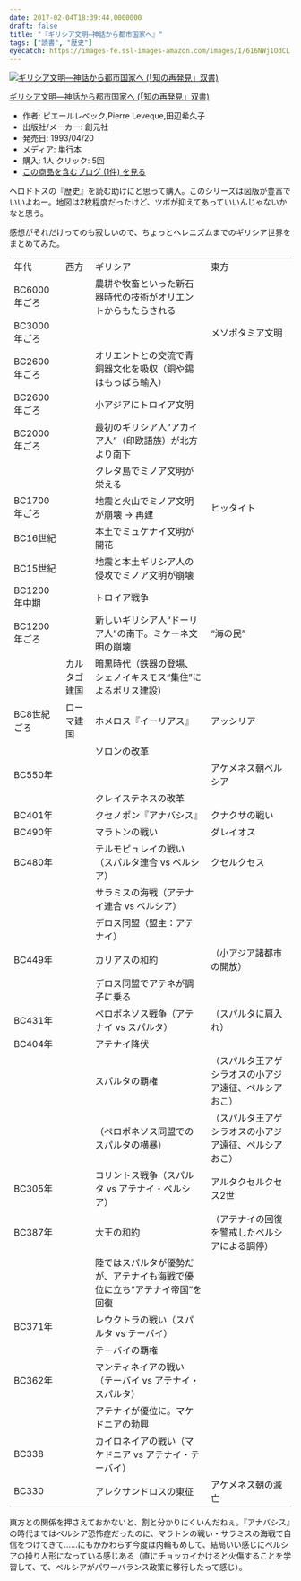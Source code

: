```yaml
---
date: 2017-02-04T18:39:44.0000000
draft: false
title: "『ギリシア文明―神話から都市国家へ』"
tags: ["読書", "歴史"]
eyecatch: https://images-fe.ssl-images-amazon.com/images/I/616NWj1OdCL._SL160_.jpg
---
```

<p><div class="hatena-asin-detail"><a href="http://www.amazon.co.jp/exec/obidos/ASIN/4422210688/bestylesnet-22/"><img src="https://images-fe.ssl-images-amazon.com/images/I/616NWj1OdCL._SL160_.jpg" class="hatena-asin-detail-image" alt="ギリシア文明―神話から都市国家へ (「知の再発見」双書)" title="ギリシア文明―神話から都市国家へ (「知の再発見」双書)"></a><div class="hatena-asin-detail-info"><p class="hatena-asin-detail-title"><a href="http://www.amazon.co.jp/exec/obidos/ASIN/4422210688/bestylesnet-22/">ギリシア文明―神話から都市国家へ (「知の再発見」双書)</a></p><ul><li><span class="hatena-asin-detail-label">作者:</span> ピエールレベック,Pierre Leveque,田辺希久子</li><li><span class="hatena-asin-detail-label">出版社/メーカー:</span> 創元社</li><li><span class="hatena-asin-detail-label">発売日:</span> 1993/04/20</li><li><span class="hatena-asin-detail-label">メディア:</span> 単行本</li><li><span class="hatena-asin-detail-label">購入</span>: 1人 <span class="hatena-asin-detail-label">クリック</span>: 5回</li><li><a href="http://d.hatena.ne.jp/asin/4422210688/bestylesnet-22" target="_blank">この商品を含むブログ (1件) を見る</a></li></ul></div><div class="hatena-asin-detail-foot"></div></div></p><p>ヘロドトスの『歴史』を読む助けにと思って購入。このシリーズは図版が豊富でいいよねー。地図は2枚程度だったけど、ツボが抑えてあっていいんじゃないかなと思う。</p><p>感想がそれだけってのも寂しいので、ちょっとヘレニズムまでのギリシア世界をまとめてみた。</p>

<table>
<tr>
<td>年代</td>
<td>西方</td>
<td>ギリシア</td>
<td>東方</td>
</tr>
<tr>
<td>BC6000年ごろ</td>
<td></td>
<td>農耕や牧畜といった新石器時代の技術がオリエントからもたらされる</td>
<td> </td>
</tr>
<tr>
<td>BC3000年ごろ</td>
<td></td>
<td></td>
<td>メソポタミア文明</td>
</tr>
<tr>
<td>BC2600年ごろ</td>
<td></td>
<td>オリエントとの交流で青銅器文化を吸収（銅や錫はもっぱら輸入）</td>
<td> </td>
</tr>
<tr>
<td>BC2600年ごろ</td>
<td></td>
<td>小アジアにトロイア文明</td>
<td> </td>
</tr>
<tr>
<td>BC2000年ごろ</td>
<td></td>
<td>最初のギリシア人“アカイア人”（印欧語族）が北方より南下</td>
<td> </td>
</tr>
<tr>
<td></td>
<td></td>
<td>クレタ島でミノア文明が栄える</td>
<td> </td>
</tr>
<tr>
<td>BC1700年ごろ</td>
<td></td>
<td>地震と火山でミノア文明が崩壊 → 再建</td>
<td>ヒッタイト</td>
</tr>
<tr>
<td>BC16世紀</td>
<td></td>
<td>本土でミュケナイ文明が開花</td>
<td> </td>
</tr>
<tr>
<td>BC15世紀</td>
<td></td>
<td>地震と本土ギリシア人の侵攻でミノア文明が崩壊</td>
<td> </td>
</tr>
<tr>
<td>BC1200年中期</td>
<td></td>
<td>トロイア戦争</td>
<td> </td>
</tr>
<tr>
<td>BC1200年ごろ</td>
<td></td>
<td>新しいギリシア人“ドーリア人”の南下。ミケーネ文明の崩壊</td>
<td>“海の民”</td>
</tr>
<tr>
<td></td>
<td>カルタゴ建国</td>
<td>暗黒時代（鉄器の登場、シェノイキスモス“集住”によるポリス建設）</td>
<td> </td>
</tr>
<tr>
<td>BC8世紀ごろ</td>
<td>ローマ建国</td>
<td>ホメロス『イーリアス』</td>
<td>アッシリア</td>
</tr>
<tr>
<td> </td>
<td> </td>
<td>ソロンの改革</td>
<td> </td>
</tr>
<tr>
<td>BC550年</td>
<td> </td>
<td> </td>
<td>アケメネス朝ペルシア</td>
</tr>
<tr>
<td> </td>
<td> </td>
<td>クレイステネスの改革</td>
<td> </td>
</tr>
<tr>
<td>BC401年</td>
<td> </td>
<td>クセノポン『アナバシス』</td>
<td>クナクサの戦い</td>
</tr>
<tr>
<td>BC490年</td>
<td> </td>
<td>マラトンの戦い</td>
<td>ダレイオス</td>
</tr>
<tr>
<td>BC480年</td>
<td> </td>
<td>テルモピュレイの戦い（スパルタ連合 vs ペルシア）</td>
<td>クセルクセス</td>
</tr>
<tr>
<td> </td>
<td> </td>
<td>サラミスの海戦（アテナイ連合 vs ペルシア）</td>
<td> </td>
</tr>
<tr>
<td> </td>
<td> </td>
<td>デロス同盟（盟主：アテナイ）</td>
<td> </td>
</tr>
<tr>
<td>BC449年</td>
<td> </td>
<td>カリアスの和約</td>
<td>（小アジア諸都市の開放）</td>
</tr>
<tr>
<td> </td>
<td> </td>
<td>デロス同盟でアテネが調子に乗る</td>
<td> </td>
</tr>
<tr>
<td>BC431年</td>
<td> </td>
<td>ペロポネソス戦争（アテナイ vs スパルタ）</td>
<td>（スパルタに肩入れ）</td>
</tr>
<tr>
<td>BC404年</td>
<td> </td>
<td>アテナイ降伏</td>
<td> </td>
</tr>
<tr>
<td> </td>
<td> </td>
<td>スパルタの覇権</td>
<td>（スパルタ王アゲシラオスの小アジア遠征、ペルシアおこ）</td>
</tr>
<tr>
<td> </td>
<td> </td>
<td>（ペロポネソス同盟でのスパルタの横暴）</td>
<td>（スパルタ王アゲシラオスの小アジア遠征、ペルシアおこ）</td>
</tr>
<tr>
<td>BC305年</td>
<td> </td>
<td>コリントス戦争（スパルタ vs アテナイ・ペルシア）</td>
<td>アルタクセルクセス2世</td>
</tr>
<tr>
<td>BC387年</td>
<td> </td>
<td>大王の和約</td>
<td>（アテナイの回復を警戒したペルシアによる調停）</td>
</tr>
<tr>
<td> </td>
<td> </td>
<td>陸ではスパルタが優勢だが、アテナイも海戦で優位に立ち“アテナイ帝国”を回復</td>
<td> </td>
</tr>
<tr>
<td>BC371年</td>
<td> </td>
<td>レウクトラの戦い（スパルタ vs テーバイ）</td>
<td> </td>
</tr>
<tr>
<td> </td>
<td> </td>
<td>テーバイの覇権</td>
<td> </td>
</tr>
<tr>
<td>BC362年</td>
<td> </td>
<td>マンティネイアの戦い（テーバイ vs アテナイ・スパルタ）</td>
<td> </td>
</tr>
<tr>
<td> </td>
<td> </td>
<td>アテナイが優位に。マケドニアの勃興</td>
<td> </td>
</tr>
<tr>
<td>BC338</td>
<td> </td>
<td>カイロネイアの戦い（マケドニア vs アテナイ・テーバイ）</td>
<td> </td>
</tr>
<tr>
<td>BC330</td>
<td> </td>
<td>アレクサンドロスの東征</td>
<td>アケメネス朝の滅亡</td>
</tr>
</table><p>東方との関係を押さえておかないと、割と分かりにくいんだねぇ。『アナバシス』の時代まではペルシア恐怖症だったのに、マラトンの戦い・サラミスの海戦で自信をつけてきて……にもかかわらず今度は内輪もめして、結局いい感じにペルシアの操り人形になっている感じある（直にチョッカイかけると火傷することを学習して、て、ペルシアがパワーバランス政策に移行したって感じ）。</p>

